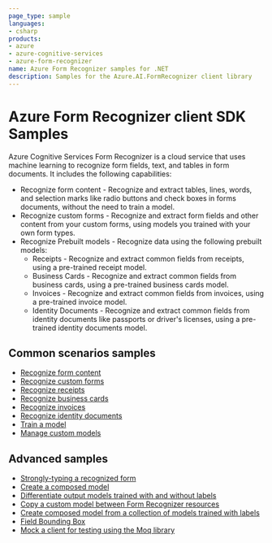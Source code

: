 ```yaml
---
page_type: sample
languages:
- csharp
products:
- azure
- azure-cognitive-services
- azure-form-recognizer
name: Azure Form Recognizer samples for .NET
description: Samples for the Azure.AI.FormRecognizer client library
---
```


# Azure Form Recognizer client SDK Samples
Azure Cognitive Services Form Recognizer is a cloud service that uses machine learning to recognize form fields, text, and tables in form documents. It includes the following capabilities:

- Recognize form content - Recognize and extract tables, lines, words, and selection marks like radio buttons and check boxes in forms documents, without the need to train a model.
- Recognize custom forms - Recognize and extract form fields and other content from your custom forms, using models you trained with your own form types.
- Recognize Prebuilt models - Recognize data using the following prebuilt models:
  - Receipts - Recognize and extract common fields from receipts, using a pre-trained receipt model.
  - Business Cards - Recognize and extract common fields from business cards, using a pre-trained business cards model.
  - Invoices - Recognize and extract common fields from invoices, using a pre-trained invoice model.
  - Identity Documents - Recognize and extract common fields from identity documents like passports or driver's licenses, using a pre-trained identity documents model.

## Common scenarios samples
- [Recognize form content](https://github.com/Azure/azure-sdk-for-net/tree/master/sdk/formrecognizer/Azure.AI.FormRecognizer/samples/Sample1_RecognizeFormContent.md)
- [Recognize custom forms](https://github.com/Azure/azure-sdk-for-net/tree/master/sdk/formrecognizer/Azure.AI.FormRecognizer/samples/Sample2_RecognizeCustomForms.md)
- [Recognize receipts](https://github.com/Azure/azure-sdk-for-net/tree/master/sdk/formrecognizer/Azure.AI.FormRecognizer/samples/Sample3_RecognizeReceipts.md)
- [Recognize business cards](https://github.com/Azure/azure-sdk-for-net/blob/master/sdk/formrecognizer/Azure.AI.FormRecognizer/samples/Sample9_RecognizeBusinessCards.md)
- [Recognize invoices](https://github.com/Azure/azure-sdk-for-net/blob/master/sdk/formrecognizer/Azure.AI.FormRecognizer/samples/Sample10_RecognizeInvoices.md)
- [Recognize identity documents](https://github.com/Azure/azure-sdk-for-net/blob/master/sdk/formrecognizer/Azure.AI.FormRecognizer/samples/Sample11_RecognizeIdentityDocuments.md)
- [Train a model](https://github.com/Azure/azure-sdk-for-net/tree/master/sdk/formrecognizer/Azure.AI.FormRecognizer/samples/Sample5_TrainModel.md)
- [Manage custom models](https://github.com/Azure/azure-sdk-for-net/tree/master/sdk/formrecognizer/Azure.AI.FormRecognizer/samples/Sample6_ManageCustomModels.md)

## Advanced samples
- [Strongly-typing a recognized form](https://github.com/Azure/azure-sdk-for-net/tree/master/sdk/formrecognizer/Azure.AI.FormRecognizer/samples/Sample4_StronglyTypingARecognizedForm.md)
- [Create a composed model](https://github.com/Azure/azure-sdk-for-net/tree/master/sdk/formrecognizer/Azure.AI.FormRecognizer/samples/Sample8_ModelCompose.md)
- [Differentiate output models trained with and without labels](https://github.com/Azure/azure-sdk-for-net/blob/master/sdk/formrecognizer/Azure.AI.FormRecognizer/tests/samples/Sample10_DifferentiateOutputModelsTrainedWithAndWithoutLabels.cs)
- [Copy a custom model between Form Recognizer resources](https://github.com/Azure/azure-sdk-for-net/tree/master/sdk/formrecognizer/Azure.AI.FormRecognizer/samples/Sample7_CopyCustomModel.md)
- [Create composed model from a collection of models trained with labels](https://github.com/Azure/azure-sdk-for-net/tree/master/sdk/formrecognizer/Azure.AI.FormRecognizer/samples/Sample8_ModelCompose.md)
- [Field Bounding Box](https://github.com/Azure/azure-sdk-for-net/tree/master/sdk/formrecognizer/Azure.AI.FormRecognizer/tests/samples/Sample9_FieldBoundingBox.cs)
- [Mock a client for testing using the Moq library](https://github.com/Azure/azure-sdk-for-net/blob/master/sdk/formrecognizer/Azure.AI.FormRecognizer/samples/Sample_MockClient.md)
